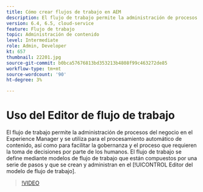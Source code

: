 ```yaml
---
title: Cómo crear flujos de trabajo en AEM
description: El flujo de trabajo permite la administración de procesos del negocio en el Experience Manager y se utiliza para el procesamiento automático de contenido, así como para facilitar la gobernanza y el proceso que requieren la toma de decisiones por parte de los humanos.
version: 6.4, 6.5, cloud-service
feature: Flujo de trabajo
topic: Administración de contenido
level: Intermediate
role: Admin, Developer
kt: 657
thumbnail: 22201.jpg
source-git-commit: b0bca57676813bd353213b4808f99c463272de85
workflow-type: tm+mt
source-wordcount: '90'
ht-degree: 3%

---
```



# Uso del Editor de flujo de trabajo

El flujo de trabajo permite la administración de procesos del negocio en el Experience Manager y se utiliza para el procesamiento automático de contenido, así como para facilitar la gobernanza y el proceso que requieren la toma de decisiones por parte de los humanos. El flujo de trabajo se define mediante modelos de flujo de trabajo que están compuestos por una serie de pasos y que se crean y administran en el [!UICONTROL Editor del modelo de flujo de trabajo].

>[!VIDEO](https://video.tv.adobe.com/v/22201/?quality=12&learn=on)
